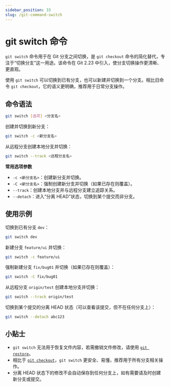 ```yaml
---
sidebar_position: 33
slug: /git-command-switch
---
```


# git switch 命令

`git switch` 命令用于在 Git 分支之间切换，是 `git checkout` 命令的简化替代，专注于“切换分支”这一用途。该命令在 Git 2.23 中引入，使分支切换操作更清晰、更直观。

使用 `git switch` 可以切换到已有分支，也可以新建并切换到一个分支。相比旧命令 `git checkout`，它的语义更明确，推荐用于日常分支操作。

## 命令语法

```bash
git switch [选项] <分支名>
```

创建并切换到新分支：

```bash
git switch -c <新分支名>
```

从远程分支创建本地分支并切换：

```bash
git switch --track <远程分支名>
```

**常用选项参数**

- `-c <新分支名>`：创建新分支并切换。
- `-C <新分支名>`：强制创建新分支并切换（如果已存在则覆盖）。
- `--track`：创建本地分支并与远程分支建立追踪关系。
- `--detach`：进入“分离 HEAD”状态，切换到某个提交而非分支。



## 使用示例

切换到已有分支 `dev`：

```bash
git switch dev
```

新建分支 `feature/ui` 并切换：

```bash
git switch -c feature/ui
```

强制新建分支 `fix/bug01` 并切换（如果已存在则覆盖）：

```bash
git switch -C fix/bug01
```

从远程分支 `origin/test` 创建本地分支并切换：

```bash
git switch --track origin/test
```

切换到某个提交的分离 HEAD 状态（可以查看该提交，但不在任何分支上）：

```bash
git switch --detach abc123
```



## 小贴士

- `git switch` 无法用于恢复文件内容，若需撤销文件修改，请使用 [`git restore`](/git/git-command-restore/)。
- 相比于 [`git checkout`](/git/git-command-checkout/)，`git switch` 更安全、易懂，推荐用于所有分支相关操作。
- 分离 HEAD 状态下的修改不会自动保存到任何分支上，如有需要请及时创建新分支或提交。

